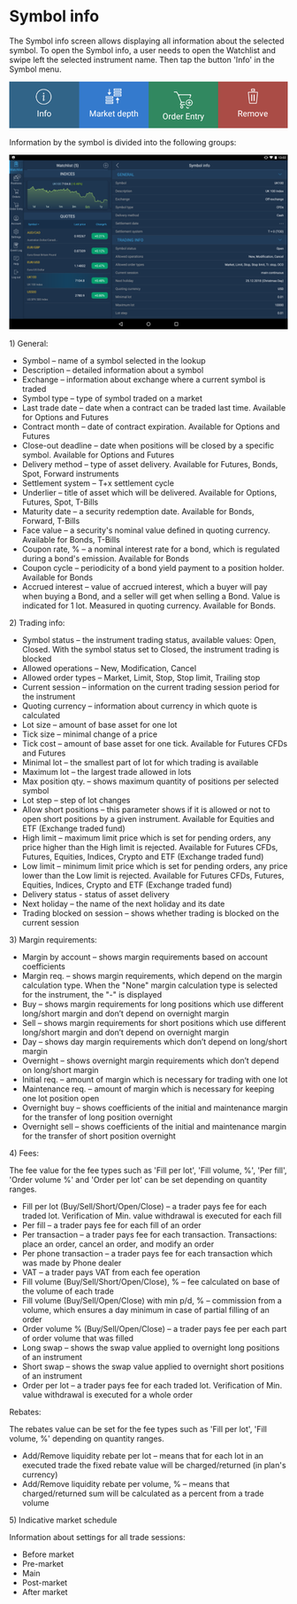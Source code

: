 # Symbol info

The Symbol info screen allows displaying all information about the selected symbol. To open the Symbol info, a user needs to open the Watchlist and swipe left the selected instrument name. Then tap the button 'Info' in the Symbol menu.

![](../../../.gitbook/assets/4-copy-2.png)

Information by the symbol is divided into the following groups:

![](../../../.gitbook/assets/symbol-info.png)

1\) General:

* Symbol – name of a symbol selected in the lookup
* Description – detailed information about a symbol
* Exchange – information about exchange where a current symbol is traded
* Symbol type – type of symbol traded on a market
* Last trade date – date when a contract can be traded last time. Available for Options and Futures
* Contract month – date of contract expiration. Available for Options and Futures
* Close-out deadline – date when positions will be closed by a specific symbol. Available for Options and Futures
* Delivery method – type of asset delivery. Available for Futures, Bonds, Spot, Forward instruments
* Settlement system – T+x settlement cycle
* Underlier – title of asset which will be delivered. Available for Options, Futures, Spot, T-Bills
* Maturity date – a security redemption date. Available for Bonds, Forward, T-Bills
* Face value – a security's nominal value defined in quoting currency. Available for Bonds, T-Bills
* Coupon rate, % – a nominal interest rate for a bond, which is regulated during a bond's emission. Available for Bonds
* Coupon cycle – periodicity of a bond yield payment to a position holder. Available for Bonds
* Accrued interest – value of accrued interest, which a buyer will pay when buying a Bond, and a seller will get when selling a Bond. Value is indicated for 1 lot. Measured in quoting currency. Available for Bonds.

2\) Trading info:

* Symbol status – the instrument trading status, available values: Open, Closed. With the symbol status set to Closed, the instrument trading is blocked
* Allowed operations – New, Modification, Cancel
* Allowed order types – Market, Limit, Stop, Stop limit, Trailing stop
* Current session – information on the current trading session period for the instrument
* Quoting currency – information about currency in which quote is calculated
* Lot size – amount of base asset for one lot
* Tick size – minimal change of a price
* Tick cost – amount of base asset for one tick. Available for Futures CFDs and Futures
* Minimal lot – the smallest part of lot for which trading is available
* Maximum lot – the largest trade allowed in lots
* Max position qty. – shows maximum quantity of positions per selected symbol
* Lot step – step of lot changes
* Allow short positions – this parameter shows if it is allowed or not to open short positions by a given instrument. Available for Equities and ETF \(Exchange traded fund\)
* High limit – maximum limit price which is set for pending orders, any price higher than the High limit is rejected. Available for Futures CFDs, Futures, Equities, Indices, Crypto and ETF \(Exchange traded fund\)
* Low limit – minimum limit price which is set for pending orders, any price lower than the Low limit is rejected. Available for Futures CFDs, Futures, Equities, Indices, Crypto and ETF \(Exchange traded fund\)
* Delivery status - status of asset delivery
* Next holiday – the name of the next holiday and its date
* Trading blocked on session – shows whether trading is blocked on the current session

3\) Margin requirements:

* Margin by account – shows margin requirements based on account coefficients
* Margin req. – shows margin requirements, which depend on the margin calculation type. When the "None" margin calculation type is selected for the instrument, the "-" is displayed
* Buy – shows margin requirements for long positions which use different long/short margin and don’t depend on overnight margin
* Sell – shows margin requirements for short positions which use different long/short margin and don’t depend on overnight margin
* Day – shows day margin requirements which don’t depend on long/short margin
* Overnight – shows overnight margin requirements which don’t depend on long/short margin
* Initial req. – amount of margin which is necessary for trading with one lot
* Maintenance req. – amount of margin which is necessary for keeping one lot position open
* Overnight buy – shows coefficients of the initial and maintenance margin for the transfer of long position overnight
* Overnight sell – shows coefficients of the initial and maintenance margin for the transfer of short position overnight

4\) Fees:

The fee value for the fee types such as 'Fill per lot', 'Fill volume, %', 'Per fill', 'Order volume %' and 'Order per lot' can be set depending on quantity ranges.

* Fill per lot \(Buy/Sell/Short/Open/Close\) – a trader pays fee for each traded lot. Verification of Min. value withdrawal is executed for each fill
* Per fill – a trader pays fee for each fill of an order
* Per transaction – a trader pays fee for each transaction. Transactions: place an order, cancel an order, and modify an order
* Per phone transaction – a trader pays fee for each transaction which was made by Phone dealer
* VAT – a trader pays VAT from each fee operation
* Fill volume \(Buy/Sell/Short/Open/Close\), % – fee calculated on base of the volume of each trade
* Fill volume \(Buy/Sell/Open/Close\) with min p/d, % – commission from a volume, which ensures a day minimum in case of partial filling of an order
* Order volume % \(Buy/Sell/Open/Close\) – a trader pays fee per each part of order volume that was filled
* Long swap – shows the swap value applied to overnight long positions of an instrument
* Short swap – shows the swap value applied to overnight short positions of an instrument
* Order per lot – a trader pays fee for each traded lot. Verification of Min. value withdrawal is executed for a whole order

Rebates:

The rebates value can be set for the fee types such as 'Fill per lot', 'Fill volume, %' depending on quantity ranges.

* Add/Remove liquidity rebate per lot – means that for each lot in an executed trade the fixed rebate value will be charged/returned \(in plan's currency\)
* Add/Remove liquidity rebate per volume, % – means that charged/returned sum will be calculated as a percent from a trade volume

5\) Indicative market schedule

Information about settings for all trade sessions:

* Before market
* Pre-market
* Main
* Post-market
* After market

